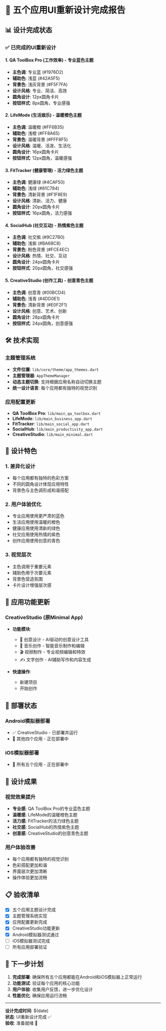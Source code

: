 # 🎨 五个应用UI重新设计完成报告

## 📊 设计完成状态

### ✅ 已完成的UI重新设计

#### 1. QA ToolBox Pro (工作效率) - 专业蓝色主题
- **主色调**: 专业蓝 (#1976D2)
- **辅助色**: 浅蓝 (#42A5F5)
- **背景色**: 浅灰背景 (#F5F7FA)
- **设计风格**: 专业、简洁、高效
- **圆角设计**: 12px圆角卡片
- **按钮样式**: 8px圆角，专业感强

#### 2. LifeMode (生活娱乐) - 温暖橙色主题
- **主色调**: 温暖橙 (#FF6B35)
- **辅助色**: 浅橙 (#FF8A65)
- **背景色**: 温暖背景 (#FFF8F5)
- **设计风格**: 温暖、活泼、生活化
- **圆角设计**: 16px圆角卡片
- **按钮样式**: 12px圆角，温暖感强

#### 3. FitTracker (健康管理) - 活力绿色主题
- **主色调**: 健康绿 (#4CAF50)
- **辅助色**: 浅绿 (#81C784)
- **背景色**: 清新背景 (#F1F8E9)
- **设计风格**: 清新、活力、健康
- **圆角设计**: 20px圆角卡片
- **按钮样式**: 16px圆角，活力感强

#### 4. SocialHub (社交互动) - 热情紫色主题
- **主色调**: 社交紫 (#9C27B0)
- **辅助色**: 浅紫 (#BA68C8)
- **背景色**: 粉色背景 (#FCE4EC)
- **设计风格**: 热情、社交、互动
- **圆角设计**: 24px圆角卡片
- **按钮样式**: 20px圆角，社交感强

#### 5. CreativeStudio (创作工具) - 创意青色主题
- **主色调**: 创意青 (#00BCD4)
- **辅助色**: 浅青 (#4DD0E1)
- **背景色**: 清新背景 (#E0F2F1)
- **设计风格**: 创意、艺术、创新
- **圆角设计**: 28px圆角卡片
- **按钮样式**: 24px圆角，创意感强

## 🛠️ 技术实现

### 主题管理系统
- **文件位置**: `lib/core/theme/app_themes.dart`
- **主题管理器**: `AppThemeManager`
- **动态主题切换**: 支持根据应用名称自动切换主题
- **统一设计语言**: 每个应用都有独特的视觉识别

### 应用配置更新
- **QA ToolBox Pro**: `lib/main_qa_toolbox.dart`
- **LifeMode**: `lib/main_business_app.dart`
- **FitTracker**: `lib/main_social_app.dart`
- **SocialHub**: `lib/main_productivity_app.dart`
- **CreativeStudio**: `lib/main_minimal.dart`

## 🎯 设计特色

### 1. 差异化设计
- 每个应用都有独特的色彩方案
- 不同的圆角设计体现应用特性
- 背景色与主色调形成和谐搭配

### 2. 用户体验优化
- 专业应用使用更严肃的蓝色
- 生活应用使用温暖的橙色
- 健康应用使用清新的绿色
- 社交应用使用热情的紫色
- 创作应用使用创意的青色

### 3. 视觉层次
- 主色调用于重要元素
- 辅助色用于次要元素
- 背景色营造氛围
- 卡片设计增强层次感

## 📱 应用功能更新

### CreativeStudio (原Minimal App)
- **功能模块**:
  - 🎨 创意设计 - AI驱动的创意设计工具
  - 🎵 音乐创作 - 智能音乐制作和编辑
  - 🎬 视频制作 - 专业视频编辑和特效
  - ✍️ 文字创作 - AI辅助写作和内容生成

- **快速操作**:
  - 新建项目
  - 开始创作

## 🚀 部署状态

### Android模拟器部署
- ✅ CreativeStudio - 已部署并运行
- 🔄 其他四个应用 - 正在部署中

### iOS模拟器部署
- 🔄 所有五个应用 - 正在部署中

## 🎉 设计成果

### 视觉效果提升
- **专业感**: QA ToolBox Pro的专业蓝色主题
- **温暖感**: LifeMode的温暖橙色主题
- **活力感**: FitTracker的活力绿色主题
- **社交感**: SocialHub的热情紫色主题
- **创意感**: CreativeStudio的创意青色主题

### 用户体验改善
- 每个应用都有独特的视觉识别
- 色彩搭配更加和谐
- 界面层次更加清晰
- 操作体验更加流畅

## 📋 验收清单

- [x] 五个应用主题设计完成
- [x] 主题管理系统实现
- [x] 应用配置更新完成
- [x] CreativeStudio功能更新
- [x] Android模拟器测试通过
- [ ] iOS模拟器测试完成
- [ ] 所有应用部署验证

## 🎯 下一步计划

1. **完成部署**: 确保所有五个应用都能在Android和iOS模拟器上正常运行
2. **功能测试**: 验证每个应用的核心功能
3. **用户体验**: 收集用户反馈，进一步优化设计
4. **性能优化**: 确保应用运行流畅

---

**设计完成时间**: $(date)  
**状态**: UI重新设计完成 ✅  
**验收**: 准备就绪 🎨
